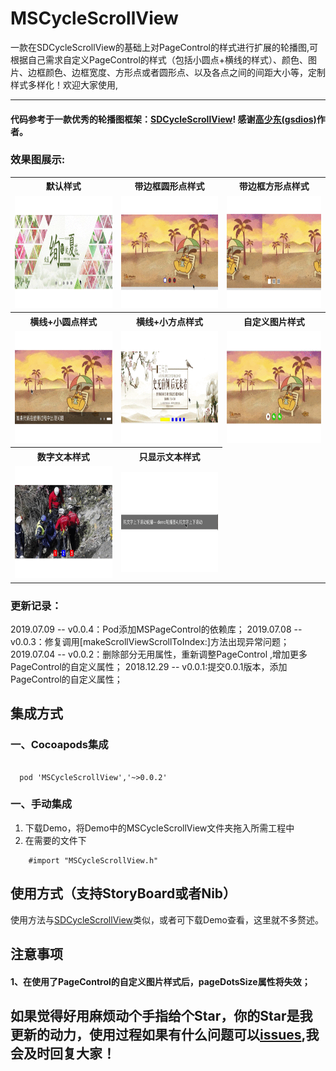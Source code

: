 # MSCycleScrollView
一款在SDCycleScrollView的基础上对PageControl的样式进行扩展的轮播图,可根据自己需求自定义PageControl的样式（包括小圆点+横线的样式）、颜色、图片、边框颜色、边框宽度、方形点或者圆形点、以及各点之间的间距大小等，定制样式多样化！欢迎大家使用,

---

#### 代码参考于一款优秀的轮播图框架：[SDCycleScrollView](https://github.com/gsdios/SDCycleScrollView.git)! 感谢[高少东(gsdios)](https://github.com/gsdios)作者。

### 效果图展示:

<table>
<tr>
<th>默认样式</th>
<th>带边框圆形点样式</th>
<th>带边框方形点样式</th>
</tr>
<tr>
<td><img src="https://github.com/lztbwlkj/MSCycleScrollView/blob/master/images/systemPoint.gif" width="330" height="180"></td>
<td><img src="https://github.com/lztbwlkj/MSCycleScrollView/blob/master/images/borderPoint.gif" width="330" height="180"></td>
<td><img src="https://github.com/lztbwlkj/MSCycleScrollView/blob/master/images/dotsIsSquare.gif" width="330" height="180"></td>
</tr>
</tr>

<tr>
<th>横线+小圆点样式</th>
<th>横线+小方点样式</th>
<th>自定义图片样式</th>
</tr>
<tr>
<td><img src="https://github.com/lztbwlkj/MSCycleScrollView/blob/master/images/hengAndpoint.gif" width="330" height="180"></td>
<td><img src="https://github.com/lztbwlkj/MSCycleScrollView/blob/master/images/hengPoint2.gif" width="330" height="180"></td>
<td><img src="https://github.com/lztbwlkj/MSCycleScrollView/blob/master/images/imageDots.gif" width="330" height="180"></td>
</tr> 
<tr>
<th>数字文本样式</th>
<th>只显示文本样式</th>
</tr>
<tr>
<td><img src="https://github.com/lztbwlkj/MSCycleScrollView/blob/master/images/numberPoint.gif" width="330" height="180"></td>
<td><img src="https://github.com/lztbwlkj/MSCycleScrollView/blob/master/images/text.gif" width="300" height="160"></td>
</tr> 
</table>

### 更新记录：
2019.07.09 -- v0.0.4：Pod添加MSPageControl的依赖库；
2019.07.08 -- v0.0.3：修复调用[makeScrollViewScrollToIndex:]方法出现异常问题；
2019.07.04 -- v0.0.2：删除部分无用属性，重新调整PageControl
,增加更多PageControl的自定义属性；
2018.12.29 -- v0.0.1:提交0.0.1版本，添加PageControl的自定义属性；


## 集成方式

### 一、Cocoapods集成

```objc

  pod 'MSCycleScrollView','~>0.0.2'

```
### 一、手动集成
1. 下载Demo，将Demo中的MSCycleScrollView文件夹拖入所需工程中
2. 在需要的文件下

```objc
    #import "MSCycleScrollView.h"
```

## 使用方式（支持StoryBoard或者Nib）
使用方法与[SDCycleScrollView](https://github.com/gsdios/SDCycleScrollView.git)类似，或者可下载Demo查看，这里就不多赘述。


## 注意事项

#### 1、在使用了PageControl的自定义图片样式后，pageDotsSize属性将失效；


## 如果觉得好用麻烦动个手指给个Star，你的Star是我更新的动力，使用过程如果有什么问题可以[issues](https://github.com/lztbwlkj/MSCycleScrollView/issues/new),我会及时回复大家！
